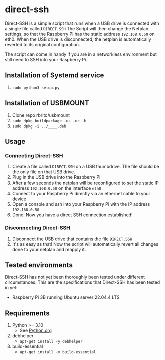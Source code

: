 # direct-ssh

Direct-SSH is a simple script that runs when a USB drive is connected with a single file called `DIRECT.SSH` The Script will then change the Netplan settings, so that the Raspberry Pi has the static address `192.168.0.50` on eth0. When the USB drive is disconnected, the netplan is automatically reverted to its original configuration.

The script can come in handy if you are in a networkless environment but still need to SSH into your Raspberry Pi.

## Installation of Systemd service

1. `sudo python3 setup.py`

## Installation of USBMOUNT

1. Clone repo rbrito/usbmount
2. `sudo dpkg-buildpackage -us -uc -b`
3. `sudo dpkg -i ../____.deb`

## Usage

### Connecting Direct-SSH

1. Create a file called `DIRECT.SSH` on a USB thumbdrive. The file should be the only file on that USB drive.
2. Plug in the USB drive into the Raspberry Pi
3. After a few seconds the netplan will be reconfigured to set the static IP address `192.168.0.50` on the interface `eth0`
4. Connect to your Raspberry Pi directly via an ethernet cable to your device
5. Open a console and ssh into your Raspberry Pi with the IP address `192.168.0.50`
6. Done! Now you have a direct SSH connection established!

### Disconnecting Direct-SSH

1. Disconnect the USB drive that contains the file `DIRECT.SSH`
2. It's as easy as that! Now the script will automatically revert all changes done to your netplan and reapply it.

## Tested environments

Direct-SSH has not yet been thoroughly been tested under different circumstances. This are the specifications that Direct-SSH has been tested in yet:

* Raspberry Pi 3B running Ubuntu server 22.04.4 LTS

## Requirements

1. Python >= 3.10
    * See [Python.org](https://wiki.python.org/moin/BeginnersGuide)
2. debhelper
    * `apt-get install -y debhelper`
3. build-essential
    * `apt-get install -y build-essential`
